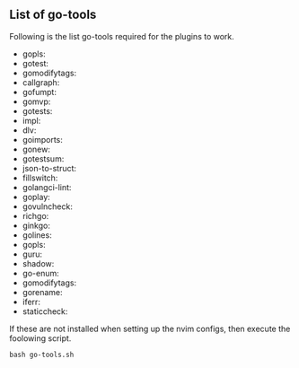 ## List of go-tools
Following is the list go-tools required for the plugins to work.
- gopls:
- gotest:
- gomodifytags:
- callgraph:
- gofumpt:
- gomvp:
- gotests:
- impl:
- dlv:
- goimports:
- gonew:
- gotestsum:
- json-to-struct:
- fillswitch:
- golangci-lint:
- goplay:
- govulncheck:
- richgo:
- ginkgo:
- golines:
- gopls:
- guru:
- shadow:
- go-enum:
- gomodifytags:
- gorename:
- iferr:
- staticcheck:

If these are not installed when setting up the nvim configs, then execute the foolowing script.
```shell
bash go-tools.sh 
```
